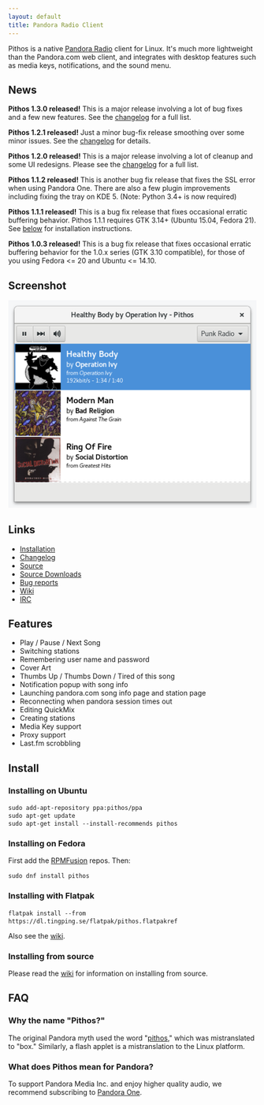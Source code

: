 ```yaml
---
layout: default
title: Pandora Radio Client
---
```


Pithos is a native [Pandora Radio](http://pandora.com) client for Linux. It's much more lightweight
than the Pandora.com web client, and integrates with desktop features such as media
keys, notifications, and the sound menu.

## News

**Pithos 1.3.0 released!** This is a major release involving a lot of
bug fixes and a few new features. See the [changelog](https://github.com/pithos/pithos/releases/tag/1.3.0)
for a full list.

**Pithos 1.2.1 released!** Just a minor bug-fix release smoothing over
some minor issues. See the [changelog](https://github.com/pithos/pithos/releases/tag/1.2.1)
for details.

**Pithos 1.2.0 released!** This is a major release involving a lot of
cleanup and some UI redesigns. Please see the [changelog](https://github.com/pithos/pithos/releases/tag/1.2.0)
for a full list.

**Pithos 1.1.2 released!** This is another bug fix release that fixes
the SSL error when using Pandora One. There are also a few plugin
improvements including fixing the tray on KDE 5. (Note: Python 3.4+ is
now required)

**Pithos 1.1.1 released!** This is a bug fix release that fixes occasional
erratic buffering behavior.
Pithos 1.1.1 requires GTK 3.14+ (Ubuntu 15.04, Fedora 21). See
[below](#install) for installation instructions.

**Pithos 1.0.3 released!** This is a bug fix release that fixes occasional
erratic buffering behavior for the 1.0.x series (GTK 3.10 compatible),
for those of you using Fedora <= 20 and Ubuntu <= 14.10.

## Screenshot

![Pithos screenshot](img/Pithos-Screenshot.png)

## Links

- [Installation](#install)
- [Changelog](https://github.com/pithos/pithos/releases)
- [Source](https://github.com/pithos/pithos)
- [Source Downloads](https://github.com/pithos/pithos/releases)
- [Bug reports](https://github.com/pithos/pithos/issues)
- [Wiki](https://github.com/pithos/pithos/wiki)
- [IRC](ircs://chat.freenode.net/pithos)

## Features

- Play / Pause / Next Song
- Switching stations
- Remembering user name and password
- Cover Art
- Thumbs Up / Thumbs Down / Tired of this song
- Notification popup with song info
- Launching pandora.com song info page and station page
- Reconnecting when pandora session times out
- Editing QuickMix
- Creating stations
- Media Key support
- Proxy support
- Last.fm scrobbling

## <a name="install">Install</a>

### Installing on Ubuntu

    sudo add-apt-repository ppa:pithos/ppa
    sudo apt-get update
    sudo apt-get install --install-recommends pithos

### Installing on Fedora

First add the [RPMFusion](http://rpmfusion.org/Configuration) repos. Then:

    sudo dnf install pithos

### Installing with Flatpak

    flatpak install --from https://dl.tingping.se/flatpak/pithos.flatpakref

Also see the [wiki](https://github.com/pithos/pithos/wiki/Flatpak).

### Installing from source

Please read the [wiki](https://github.com/pithos/pithos/wiki/Installing-from-Source)
for information on installing from source.
  
## FAQ

### Why the name "Pithos?"

The original Pandora myth used the word "[pithos](http://en.wikipedia.org/wiki/Pithos),"
which was mistranslated to "box." Similarly, a flash applet is a
mistranslation to the Linux platform.
 
### What does Pithos mean for Pandora?

To support Pandora Media Inc. and enjoy higher quality audio, we recommend
subscribing to [Pandora One](http://pandora.com/one).
